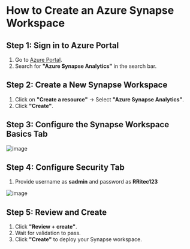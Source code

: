 # How to Create an Azure Synapse Workspace  

## Step 1: Sign in to Azure Portal  
1. Go to [Azure Portal](https://portal.azure.com/).  
2. Search for **"Azure Synapse Analytics"** in the search bar.  

## Step 2: Create a New Synapse Workspace  
1. Click on **"Create a resource"** → Select **"Azure Synapse Analytics"**.  
2. Click **"Create"**.  

## Step 3: Configure the Synapse Workspace  Basics Tab

![image](https://github.com/user-attachments/assets/ec8c0e5b-4574-4a08-9962-51c9ecda214e)

## Step 4: Configure Security Tab
1. Provide username as **sadmin** and password as **RRitec123**

 ![image](https://github.com/user-attachments/assets/1bb95c74-bda5-46bf-a62d-37d7a5cf795d)

## Step 5: Review and Create  
1. Click **"Review + create"**.  
2. Wait for validation to pass.  
3. Click **"Create"** to deploy your Synapse workspace.

